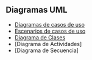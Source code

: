 ##  Diagramas UML
  - [Diagramas de casos de uso](https://drive.google.com/file/d/1VmCP5j0LtNpyWSzHCOmCFVYVieojGFji/view?usp=sharing)
  - [Escenarios de casos de uso](https://docs.google.com/spreadsheets/d/1ieskX2TF1jHCkCJew-rCxBZ6fUdH4Ypj/edit?usp=sharing&ouid=103155954299850366903&rtpof=true&sd=true)
  - [Diagrama de Clases](https://github.com/Harika-sebasthian/Gimnasio-Fitness-Pro-1/blob/main/DiagramadeClases.MD)
  - [Diagrama de Actividades]
  - [Diagrama de Secuencia]

